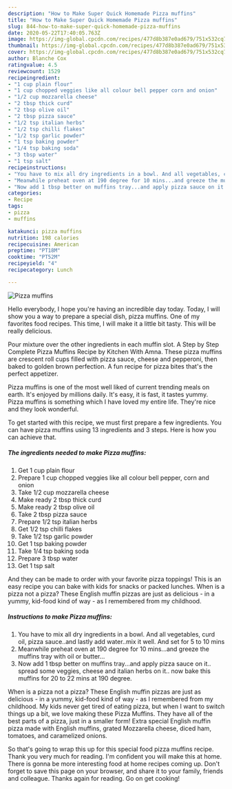 ```yaml
---
description: "How to Make Super Quick Homemade Pizza muffins"
title: "How to Make Super Quick Homemade Pizza muffins"
slug: 844-how-to-make-super-quick-homemade-pizza-muffins
date: 2020-05-22T17:40:05.763Z
image: https://img-global.cpcdn.com/recipes/477d8b387e0ad679/751x532cq70/pizza-muffins-recipe-main-photo.jpg
thumbnail: https://img-global.cpcdn.com/recipes/477d8b387e0ad679/751x532cq70/pizza-muffins-recipe-main-photo.jpg
cover: https://img-global.cpcdn.com/recipes/477d8b387e0ad679/751x532cq70/pizza-muffins-recipe-main-photo.jpg
author: Blanche Cox
ratingvalue: 4.5
reviewcount: 1529
recipeingredient:
- "1 cup plain flour"
- "1 cup chopped veggies like all colour bell pepper corn and onion"
- "1/2 cup mozzarella cheese"
- "2 tbsp thick curd"
- "2 tbsp olive oil"
- "2 tbsp pizza sauce"
- "1/2 tsp italian herbs"
- "1/2 tsp chilli flakes"
- "1/2 tsp garlic powder"
- "1 tsp baking powder"
- "1/4 tsp baking soda"
- "3 tbsp water"
- "1 tsp salt"
recipeinstructions:
- "You have to mix all dry ingredients in a bowl. And all vegetables, curd oil, pizza sauce..and lastly add water..mix it well. And set for 5 to 10 mins"
- "Meanwhile preheat oven at 190 degree for 10 mins...and greeze the muffins tray with oil or butter..."
- "Now add 1 tbsp better on muffins tray...and apply pizza sauce on it.. spread some veggies, cheese and italian herbs on it.. now bake this muffins for 20 to 22 mins at 190 degree."
categories:
- Recipe
tags:
- pizza
- muffins

katakunci: pizza muffins 
nutrition: 198 calories
recipecuisine: American
preptime: "PT18M"
cooktime: "PT52M"
recipeyield: "4"
recipecategory: Lunch

---
```



![Pizza muffins](https://img-global.cpcdn.com/recipes/477d8b387e0ad679/751x532cq70/pizza-muffins-recipe-main-photo.jpg)

Hello everybody, I hope you're having an incredible day today. Today, I will show you a way to prepare a special dish, pizza muffins. One of my favorites food recipes. This time, I will make it a little bit tasty. This will be really delicious.

Pour mixture over the other ingredients in each muffin slot. A Step by Step Complete Pizza Muffins Recipe by Kitchen With Amna. These pizza muffins are crescent roll cups filled with pizza sauce, cheese and pepperoni, then baked to golden brown perfection. A fun recipe for pizza bites that&#39;s the perfect appetizer.

Pizza muffins is one of the most well liked of current trending meals on earth. It's enjoyed by millions daily. It's easy, it is fast, it tastes yummy. Pizza muffins is something which I have loved my entire life. They're nice and they look wonderful.


To get started with this recipe, we must first prepare a few ingredients. You can have pizza muffins using 13 ingredients and 3 steps. Here is how you can achieve that.

<!--inarticleads1-->

##### The ingredients needed to make Pizza muffins:

1. Get 1 cup plain flour
1. Prepare 1 cup chopped veggies like all colour bell pepper, corn and onion
1. Take 1/2 cup mozzarella cheese
1. Make ready 2 tbsp thick curd
1. Make ready 2 tbsp olive oil
1. Take 2 tbsp pizza sauce
1. Prepare 1/2 tsp italian herbs
1. Get 1/2 tsp chilli flakes
1. Take 1/2 tsp garlic powder
1. Get 1 tsp baking powder
1. Take 1/4 tsp baking soda
1. Prepare 3 tbsp water
1. Get 1 tsp salt


And they can be made to order with your favorite pizza toppings! This is an easy recipe you can bake with kids for snacks or packed lunches. When is a pizza not a pizza? These English muffin pizzas are just as delicious - in a yummy, kid-food kind of way - as I remembered from my childhood. 

<!--inarticleads2-->

##### Instructions to make Pizza muffins:

1. You have to mix all dry ingredients in a bowl. And all vegetables, curd oil, pizza sauce..and lastly add water..mix it well. And set for 5 to 10 mins
1. Meanwhile preheat oven at 190 degree for 10 mins...and greeze the muffins tray with oil or butter...
1. Now add 1 tbsp better on muffins tray...and apply pizza sauce on it.. spread some veggies, cheese and italian herbs on it.. now bake this muffins for 20 to 22 mins at 190 degree.


When is a pizza not a pizza? These English muffin pizzas are just as delicious - in a yummy, kid-food kind of way - as I remembered from my childhood. My kids never get tired of eating pizza, but when I want to switch things up a bit, we love making these Pizza Muffins. They have all of the best parts of a pizza, just in a smaller form! Extra special English muffin pizza made with English muffins, grated Mozzarella cheese, diced ham, tomatoes, and caramelized onions. 

So that's going to wrap this up for this special food pizza muffins recipe. Thank you very much for reading. I'm confident you will make this at home. There is gonna be more interesting food at home recipes coming up. Don't forget to save this page on your browser, and share it to your family, friends and colleague. Thanks again for reading. Go on get cooking!
